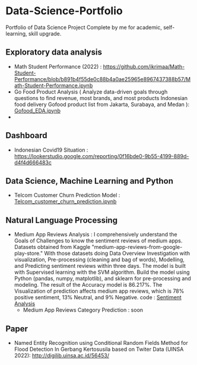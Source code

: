 # Data-Science-Portfolio
Portfolio of Data Science Project Complete by me for academic, self-learning, skill upgrade.

## Exploratory data analysis
*  Math Student Performance (2022) : https://github.com/ikrimaa/Math-Student-Performance/blob/b891b4f55de0c88b4a0ae25965e8967437388b57/Math-Student-Performance.ipynb
*  Go Food Product Analysis   ( Analyze data-driven goals through questions to find revenue, most brands, and most products Indonesian food delivery Gofood product list from Jakarta, Surabaya, and Medan ): [Gofood_EDA.ipynb](https://github.com/ikrimaa/data-science-portfolio/blob/01a6d7a68a4bf2adc5b870f3c41c2c543086905b/Gofood_EDA.ipynb)
* 
## Dashboard
* Indonesian Covid19 Situation : https://lookerstudio.google.com/reporting/0f16bde0-9b55-4199-889d-d4f4d666483c

## Data Science, Machine Learning and Python
* Telcom Customer Churn Prediction Model : [Telcom_customer_churn_prediction.ipynb](https://github.com/ikrimaa/data-science-portfolio/blob/6fe38536b838570da35871c16b441ff7f713c43d/Telcom_customer_churn_prediction.ipynb)
## Natural Language Processing
* Medium App Reviews Analysis : 
I comprehensively understand the Goals of Challenges to know the sentiment reviews of medium apps. Datasets obtained from Kaggle "medium-app-reviews-from-google-play-store." With those datasets doing Data Overview Investigation with visualization, Pre-processing (cleaning and bag of words), Modelling, and Predicting sentiment reviews within three days. The model is built with Supervised learning with the SVM algorithm. Build the model using Python (pandas, numpy, matplotlib), and sklearn for pre-processing and modeling.  The result of the Accuracy model is 86.217%. The Visualization of prediction affects medium app reviews, which is 78% positive sentiment, 13% Neutral, and 9% Negative. code : [Sentiment Analysis](https://github.com/ikrimaa/data-science-portfolio/blob/main/Medium_App_Review_Analysis.ipynb)
  *  Medium App Reviews Category Prediction : soon

## Paper
* Named Entity Recognition using Conditional Random Fields Method for Flood Detection In Gerbang Kertosusila based on Twiter Data (UINSA 2022): http://digilib.uinsa.ac.id/56453/
